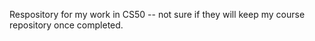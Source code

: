Respository for my work in CS50 -- not sure if they will keep my course repository once completed. 
